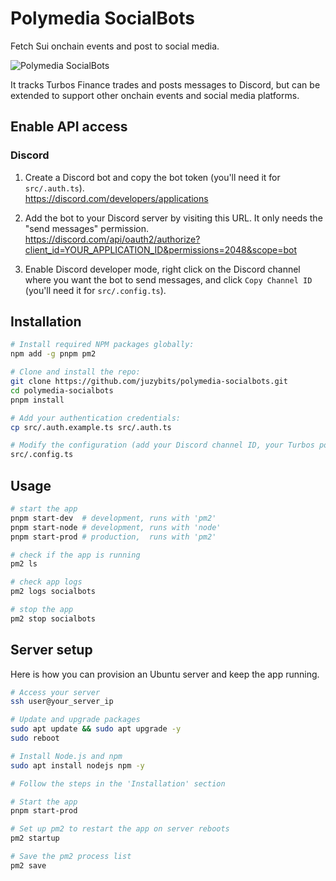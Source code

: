 # Polymedia SocialBots

Fetch Sui onchain events and post to social media.

![Polymedia SocialBots](https://assets.polymedia.app/img/socialbots/open-graph.webp)

It tracks Turbos Finance trades and posts messages to Discord, but can be extended to support other onchain events and social media platforms.

## Enable API access

### Discord

1. Create a Discord bot and copy the bot token (you'll need it for `src/.auth.ts`).<br/>
https://discord.com/developers/applications

2. Add the bot to your Discord server by visiting this URL. It only needs the "send messages" permission.<br/>
https://discord.com/api/oauth2/authorize?client_id=YOUR_APPLICATION_ID&permissions=2048&scope=bot

3. Enable Discord developer mode, right click on the Discord channel where you want the bot to send messages, and click `Copy Channel ID` (you'll need it for `src/.config.ts`).

## Installation

```bash
# Install required NPM packages globally:
npm add -g pnpm pm2

# Clone and install the repo:
git clone https://github.com/juzybits/polymedia-socialbots.git
cd polymedia-socialbots
pnpm install

# Add your authentication credentials:
cp src/.auth.example.ts src/.auth.ts

# Modify the configuration (add your Discord channel ID, your Turbos pool, etc):
src/.config.ts
```

## Usage

```bash
# start the app
pnpm start-dev  # development, runs with 'pm2'
pnpm start-node # development, runs with 'node'
pnpm start-prod # production,  runs with 'pm2'

# check if the app is running
pm2 ls

# check app logs
pm2 logs socialbots

# stop the app
pm2 stop socialbots
```

## Server setup

Here is how you can provision an Ubuntu server and keep the app running.

```bash
# Access your server
ssh user@your_server_ip

# Update and upgrade packages
sudo apt update && sudo apt upgrade -y
sudo reboot

# Install Node.js and npm
sudo apt install nodejs npm -y

# Follow the steps in the 'Installation' section

# Start the app
pnpm start-prod

# Set up pm2 to restart the app on server reboots
pm2 startup

# Save the pm2 process list
pm2 save
```
